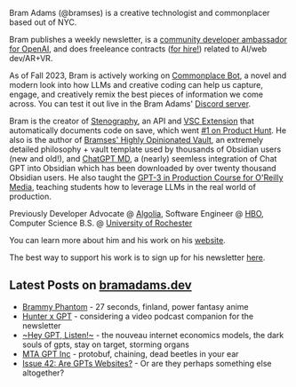 Bram Adams (@bramses) is a creative technologist and commonplacer based out of NYC. 

Bram publishes a weekly newsletter, is a [community developer ambassador for OpenAI](https://platform.openai.com/ambassadors), and does freeleance contracts ([for hire!](https://www.bramadams.dev/consulting/)) related to AI/web dev/AR+VR. 

As of Fall 2023, Bram is actively working on [Commonplace Bot](https://github.com/bramses/commonplace-bot), a novel and modern look into how LLMs and creative coding can help us capture, engage, and creatively remix the best pieces of information we come across. You can test it out live in the Bram Adams' [Discord server](https://discord.gg/GrgkFP3Je3).

Bram is the creator of [Stenography](https://stenography.dev), an API and [VSC Extension](https://marketplace.visualstudio.com/items?itemName=Stenography.stenography) that automatically documents code on save, which went [#1 on Product Hunt](https://www.producthunt.com/products/stenography#stenography). He also is the author of [Bramses' Highly Opinionated Vault](https://github.com/bramses/bramses-highly-opinionated-vault-2023), an extremely detailed philosophy + vault template used by thousands of Obsidian users (new and old!), and [ChatGPT MD](https://github.com/bramses/chatgpt-md), a (nearly) seemless integration of Chat GPT into Obsidian which has been downloaded by over twenty thousand Obsidian users. He also taught the [GPT-3 in Production Course for O'Reilly Media](https://www.oreilly.com/live-events/gpt-3-in-production/0636920065944/0636920071443/), teaching students how to leverage LLMs in the real world of production.

Previously Developer Advocate @ [Algolia](https://www.algolia.com/), Software Engineer @ [HBO](https://www.hbo.com/), Computer Science B.S. @ [University of Rochester](https://rochester.edu/)

You can learn more about him and his work on his [website](https://www.bramadams.dev/about/). 

The best way to support his work is to sign up for his newsletter [here](https://www.bramadams.dev/#/portal/).


## Latest Posts on [bramadams.dev](https://www.bramadams.dev/)

<!--START_SECTION:feed-->
* [Brammy Phantom](https:&#x2F;&#x2F;www.bramadams.dev&#x2F;core-dump-2024-01-12&#x2F;) - 27 seconds, finland, power fantasy anime
* [Hunter x GPT](https:&#x2F;&#x2F;www.bramadams.dev&#x2F;standup-2024-01-11&#x2F;) - considering a video podcast companion for the newsletter
* [~Hey GPT, Listen!~](https:&#x2F;&#x2F;www.bramadams.dev&#x2F;hey-gpt-listen&#x2F;) - the nouveau internet economics models, the dark souls of gpts, stay on target, storming organs
* [MTA GPT Inc](https:&#x2F;&#x2F;www.bramadams.dev&#x2F;standup-2024-01-09&#x2F;) - protobuf, chaining, dead beetles in your ear
* [Issue 42: Are GPTs Websites?](https:&#x2F;&#x2F;www.bramadams.dev&#x2F;issue-42&#x2F;) - Or are they perhaps something else altogether?
<!--END_SECTION:feed-->
